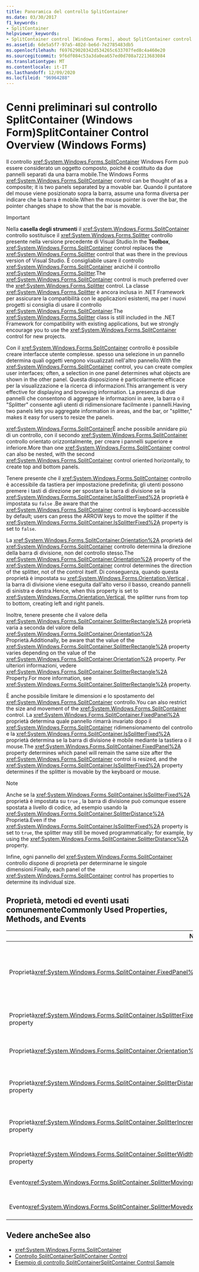 ```yaml
---
title: Panoramica del controllo SplitContainer
ms.date: 03/30/2017
f1_keywords:
- SplitContainer
helpviewer_keywords:
- SplitContainer control [Windows Forms], about SplitContainer control
ms.assetid: 6de5a5f7-97a5-402d-be6d-7e2785483db5
ms.openlocfilehash: f697629020342d534265c633707fed8c4a460e20
ms.sourcegitcommit: 9f6df084c53a3da0ea657ed0d708a72213683084
ms.translationtype: MT
ms.contentlocale: it-IT
ms.lasthandoff: 12/09/2020
ms.locfileid: "96964288"
---
```

# <a name="splitcontainer-control-overview-windows-forms"></a><span data-ttu-id="7812d-102">Cenni preliminari sul controllo SplitContainer (Windows Form)</span><span class="sxs-lookup"><span data-stu-id="7812d-102">SplitContainer Control Overview (Windows Forms)</span></span>

<span data-ttu-id="7812d-103">Il controllo <xref:System.Windows.Forms.SplitContainer> Windows Form può essere considerato un oggetto composto, poiché è costituito da due pannelli separati da una barra mobile.</span><span class="sxs-lookup"><span data-stu-id="7812d-103">The Windows Forms <xref:System.Windows.Forms.SplitContainer> control can be thought of as a composite; it is two panels separated by a movable bar.</span></span> <span data-ttu-id="7812d-104">Quando il puntatore del mouse viene posizionato sopra la barra, assume una forma diversa per indicare che la barra è mobile.</span><span class="sxs-lookup"><span data-stu-id="7812d-104">When the mouse pointer is over the bar, the pointer changes shape to show that the bar is movable.</span></span>  
  
> [!IMPORTANT]
> <span data-ttu-id="7812d-105">Nella **casella degli strumenti** il <xref:System.Windows.Forms.SplitContainer> controllo sostituisce il <xref:System.Windows.Forms.Splitter> controllo presente nella versione precedente di Visual Studio.</span><span class="sxs-lookup"><span data-stu-id="7812d-105">In the **Toolbox**, <xref:System.Windows.Forms.SplitContainer> control replaces the <xref:System.Windows.Forms.Splitter> control that was there in the previous version of Visual Studio.</span></span> <span data-ttu-id="7812d-106">È consigliabile usare il controllo <xref:System.Windows.Forms.SplitContainer> anziché il controllo <xref:System.Windows.Forms.Splitter>.</span><span class="sxs-lookup"><span data-stu-id="7812d-106">The <xref:System.Windows.Forms.SplitContainer> control is much preferred over the <xref:System.Windows.Forms.Splitter> control.</span></span> <span data-ttu-id="7812d-107">La classe <xref:System.Windows.Forms.Splitter> è ancora inclusa in .NET Framework per assicurare la compatibilità con le applicazioni esistenti, ma per i nuovi progetti si consiglia di usare il controllo <xref:System.Windows.Forms.SplitContainer>.</span><span class="sxs-lookup"><span data-stu-id="7812d-107">The <xref:System.Windows.Forms.Splitter> class is still included in the .NET Framework for compatibility with existing applications, but we strongly encourage you to use the <xref:System.Windows.Forms.SplitContainer> control for new projects.</span></span>  
  
 <span data-ttu-id="7812d-108">Con il <xref:System.Windows.Forms.SplitContainer> controllo è possibile creare interfacce utente complesse. spesso una selezione in un pannello determina quali oggetti vengono visualizzati nell'altro pannello.</span><span class="sxs-lookup"><span data-stu-id="7812d-108">With the <xref:System.Windows.Forms.SplitContainer> control, you can create complex user interfaces; often, a selection in one panel determines what objects are shown in the other panel.</span></span> <span data-ttu-id="7812d-109">Questa disposizione è particolarmente efficace per la visualizzazione e la ricerca di informazioni.</span><span class="sxs-lookup"><span data-stu-id="7812d-109">This arrangement is very effective for displaying and browsing information.</span></span> <span data-ttu-id="7812d-110">La presenza di due pannelli che consentono di aggregare le informazioni in aree, la barra o il "Splitter" consente agli utenti di ridimensionare facilmente i pannelli.</span><span class="sxs-lookup"><span data-stu-id="7812d-110">Having two panels lets you aggregate information in areas, and the bar, or "splitter," makes it easy for users to resize the panels.</span></span>  
  
 <span data-ttu-id="7812d-111"><xref:System.Windows.Forms.SplitContainer>È anche possibile annidare più di un controllo, con il secondo <xref:System.Windows.Forms.SplitContainer> controllo orientato orizzontalmente, per creare i pannelli superiore e inferiore.</span><span class="sxs-lookup"><span data-stu-id="7812d-111">More than one <xref:System.Windows.Forms.SplitContainer> control can also be nested, with the second <xref:System.Windows.Forms.SplitContainer> control oriented horizontally, to create top and bottom panels.</span></span>  
  
 <span data-ttu-id="7812d-112">Tenere presente che il <xref:System.Windows.Forms.SplitContainer> controllo è accessibile da tastiera per impostazione predefinita; gli utenti possono premere i tasti di direzione per spostare la barra di divisione se la <xref:System.Windows.Forms.SplitContainer.IsSplitterFixed%2A> proprietà è impostata su `false` .</span><span class="sxs-lookup"><span data-stu-id="7812d-112">Be aware that the <xref:System.Windows.Forms.SplitContainer> control is keyboard-accessible by default; users can press the ARROW keys to move the splitter if the <xref:System.Windows.Forms.SplitContainer.IsSplitterFixed%2A> property is set to `false`.</span></span>  
  
 <span data-ttu-id="7812d-113">La <xref:System.Windows.Forms.SplitContainer.Orientation%2A> proprietà del <xref:System.Windows.Forms.SplitContainer> controllo determina la direzione della barra di divisione, non del controllo stesso.</span><span class="sxs-lookup"><span data-stu-id="7812d-113">The <xref:System.Windows.Forms.SplitContainer.Orientation%2A> property of the <xref:System.Windows.Forms.SplitContainer> control determines the direction of the splitter, not of the control itself.</span></span> <span data-ttu-id="7812d-114">Di conseguenza, quando questa proprietà è impostata su <xref:System.Windows.Forms.Orientation.Vertical> , la barra di divisione viene eseguita dall'alto verso il basso, creando pannelli di sinistra e destra.</span><span class="sxs-lookup"><span data-stu-id="7812d-114">Hence, when this property is set to <xref:System.Windows.Forms.Orientation.Vertical>, the splitter runs from top to bottom, creating left and right panels.</span></span>  
  
 <span data-ttu-id="7812d-115">Inoltre, tenere presente che il valore della <xref:System.Windows.Forms.SplitContainer.SplitterRectangle%2A> proprietà varia a seconda del valore della <xref:System.Windows.Forms.SplitContainer.Orientation%2A> Proprietà.</span><span class="sxs-lookup"><span data-stu-id="7812d-115">Additionally, be aware that the value of the <xref:System.Windows.Forms.SplitContainer.SplitterRectangle%2A> property varies depending on the value of the <xref:System.Windows.Forms.SplitContainer.Orientation%2A> property.</span></span> <span data-ttu-id="7812d-116">Per ulteriori informazioni, vedere <xref:System.Windows.Forms.SplitContainer.SplitterRectangle%2A> Property.</span><span class="sxs-lookup"><span data-stu-id="7812d-116">For more information, see <xref:System.Windows.Forms.SplitContainer.SplitterRectangle%2A> property.</span></span>  
  
 <span data-ttu-id="7812d-117">È anche possibile limitare le dimensioni e lo spostamento del <xref:System.Windows.Forms.SplitContainer> controllo.</span><span class="sxs-lookup"><span data-stu-id="7812d-117">You can also restrict the size and movement of the <xref:System.Windows.Forms.SplitContainer> control.</span></span> <span data-ttu-id="7812d-118">La <xref:System.Windows.Forms.SplitContainer.FixedPanel%2A> proprietà determina quale pannello rimarrà invariato dopo il <xref:System.Windows.Forms.SplitContainer> ridimensionamento del controllo e la <xref:System.Windows.Forms.SplitContainer.IsSplitterFixed%2A> proprietà determina se la barra di divisione è mobile mediante la tastiera o il mouse.</span><span class="sxs-lookup"><span data-stu-id="7812d-118">The <xref:System.Windows.Forms.SplitContainer.FixedPanel%2A> property determines which panel will remain the same size after the <xref:System.Windows.Forms.SplitContainer> control is resized, and the <xref:System.Windows.Forms.SplitContainer.IsSplitterFixed%2A> property determines if the splitter is movable by the keyboard or mouse.</span></span>  
  
> [!NOTE]
> <span data-ttu-id="7812d-119">Anche se la <xref:System.Windows.Forms.SplitContainer.IsSplitterFixed%2A> proprietà è impostata su `true` , la barra di divisione può comunque essere spostata a livello di codice, ad esempio usando la <xref:System.Windows.Forms.SplitContainer.SplitterDistance%2A> Proprietà.</span><span class="sxs-lookup"><span data-stu-id="7812d-119">Even if the <xref:System.Windows.Forms.SplitContainer.IsSplitterFixed%2A> property is set to `true`, the splitter may still be moved programmatically; for example, by using the <xref:System.Windows.Forms.SplitContainer.SplitterDistance%2A> property.</span></span>  
  
 <span data-ttu-id="7812d-120">Infine, ogni pannello del <xref:System.Windows.Forms.SplitContainer> controllo dispone di proprietà per determinarne le singole dimensioni.</span><span class="sxs-lookup"><span data-stu-id="7812d-120">Finally, each panel of the <xref:System.Windows.Forms.SplitContainer> control has properties to determine its individual size.</span></span>  
  
## <a name="commonly-used-properties-methods-and-events"></a><span data-ttu-id="7812d-121">Proprietà, metodi ed eventi usati comunemente</span><span class="sxs-lookup"><span data-stu-id="7812d-121">Commonly Used Properties, Methods, and Events</span></span>  
  
|<span data-ttu-id="7812d-122">Name</span><span class="sxs-lookup"><span data-stu-id="7812d-122">Name</span></span>|<span data-ttu-id="7812d-123">Descrizione</span><span class="sxs-lookup"><span data-stu-id="7812d-123">Description</span></span>|  
|----------|-----------------|  
|<span data-ttu-id="7812d-124">Proprietà<xref:System.Windows.Forms.SplitContainer.FixedPanel%2A></span><span class="sxs-lookup"><span data-stu-id="7812d-124"><xref:System.Windows.Forms.SplitContainer.FixedPanel%2A> property</span></span>|<span data-ttu-id="7812d-125">Determina quale pannello rimarrà le stesse dimensioni dopo il <xref:System.Windows.Forms.SplitContainer> ridimensionamento del controllo.</span><span class="sxs-lookup"><span data-stu-id="7812d-125">Determines which panel will remain the same size after the <xref:System.Windows.Forms.SplitContainer> control is resized.</span></span>|  
|<span data-ttu-id="7812d-126">Proprietà<xref:System.Windows.Forms.SplitContainer.IsSplitterFixed%2A></span><span class="sxs-lookup"><span data-stu-id="7812d-126"><xref:System.Windows.Forms.SplitContainer.IsSplitterFixed%2A> property</span></span>|<span data-ttu-id="7812d-127">Determina se la barra di divisione può essere spostata con la tastiera o il mouse.</span><span class="sxs-lookup"><span data-stu-id="7812d-127">Determines if the splitter can be moved with the keyboard or mouse.</span></span>|  
|<span data-ttu-id="7812d-128">Proprietà<xref:System.Windows.Forms.SplitContainer.Orientation%2A></span><span class="sxs-lookup"><span data-stu-id="7812d-128"><xref:System.Windows.Forms.SplitContainer.Orientation%2A> property</span></span>|<span data-ttu-id="7812d-129">Determina se la barra di divisione è disposta verticalmente o orizzontalmente.</span><span class="sxs-lookup"><span data-stu-id="7812d-129">Determines if the splitter is arranged vertically or horizontally.</span></span>|  
|<span data-ttu-id="7812d-130">Proprietà<xref:System.Windows.Forms.SplitContainer.SplitterDistance%2A></span><span class="sxs-lookup"><span data-stu-id="7812d-130"><xref:System.Windows.Forms.SplitContainer.SplitterDistance%2A> property</span></span>|<span data-ttu-id="7812d-131">Determina la distanza in pixel dal bordo sinistro o superiore alla barra di divisione mobile.</span><span class="sxs-lookup"><span data-stu-id="7812d-131">Determines the distance in pixels from the left or upper edge to the movable splitter bar.</span></span>|  
|<span data-ttu-id="7812d-132">Proprietà<xref:System.Windows.Forms.SplitContainer.SplitterIncrement%2A></span><span class="sxs-lookup"><span data-stu-id="7812d-132"><xref:System.Windows.Forms.SplitContainer.SplitterIncrement%2A> property</span></span>|<span data-ttu-id="7812d-133">Determina la distanza minima, in pixel, che la barra di divisione può spostare dall'utente.</span><span class="sxs-lookup"><span data-stu-id="7812d-133">Determines the minimum distance, in pixels, that the splitter can be moved by the user.</span></span>|  
|<span data-ttu-id="7812d-134">Proprietà<xref:System.Windows.Forms.SplitContainer.SplitterWidth%2A></span><span class="sxs-lookup"><span data-stu-id="7812d-134"><xref:System.Windows.Forms.SplitContainer.SplitterWidth%2A> property</span></span>|<span data-ttu-id="7812d-135">Determina lo spessore, in pixel, della barra di divisione.</span><span class="sxs-lookup"><span data-stu-id="7812d-135">Determines the thickness, in pixels, of the splitter.</span></span>|  
|<span data-ttu-id="7812d-136">Evento<xref:System.Windows.Forms.SplitContainer.SplitterMoving></span><span class="sxs-lookup"><span data-stu-id="7812d-136"><xref:System.Windows.Forms.SplitContainer.SplitterMoving> event</span></span>|<span data-ttu-id="7812d-137">Si verifica quando la barra di divisione viene spostato.</span><span class="sxs-lookup"><span data-stu-id="7812d-137">Occurs when the splitter is moving.</span></span>|  
|<span data-ttu-id="7812d-138">Evento<xref:System.Windows.Forms.SplitContainer.SplitterMoved></span><span class="sxs-lookup"><span data-stu-id="7812d-138"><xref:System.Windows.Forms.SplitContainer.SplitterMoved> event</span></span>|<span data-ttu-id="7812d-139">Si verifica quando la barra di divisione viene spostata.</span><span class="sxs-lookup"><span data-stu-id="7812d-139">Occurs when the splitter has moved.</span></span>|  
  
## <a name="see-also"></a><span data-ttu-id="7812d-140">Vedere anche</span><span class="sxs-lookup"><span data-stu-id="7812d-140">See also</span></span>

- <xref:System.Windows.Forms.SplitContainer>
- [<span data-ttu-id="7812d-141">Controllo SplitContainer</span><span class="sxs-lookup"><span data-stu-id="7812d-141">SplitContainer Control</span></span>](splitcontainer-control-windows-forms.md)
- <span data-ttu-id="7812d-142">[Esempio di controllo SplitContainer](/previous-versions/visualstudio/visual-studio-2008/0ffz7d1b(v=vs.90))</span><span class="sxs-lookup"><span data-stu-id="7812d-142">[SplitContainer Control Sample](/previous-versions/visualstudio/visual-studio-2008/0ffz7d1b(v=vs.90))</span></span>

